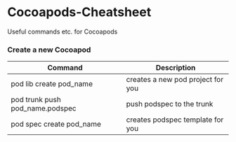 # Cocoapods-Cheatsheet

Useful commands etc. for Cocoapods

### Create a new Cocoapod

| Command | Description |
| ----------- | ----------- |
| pod lib create pod_name | creates a new pod project for you |
| pod trunk push pod_name.podspec | push podspec to the trunk |
| pod spec create pod_name | creates podspec template for you |
